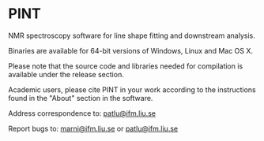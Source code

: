 # PINT
NMR spectroscopy software for line shape fitting and downstream analysis.

Binaries are available for 64-bit versions of Windows, Linux and Mac OS X.

Please note that the source code and libraries needed for compilation is available under the release section.

Academic users, please cite PINT in your work according to the instructions found in the "About" section in the software.

Address correspondence to: patlu@ifm.liu.se

Report bugs to: marni@ifm.liu.se or patlu@ifm.liu.se
